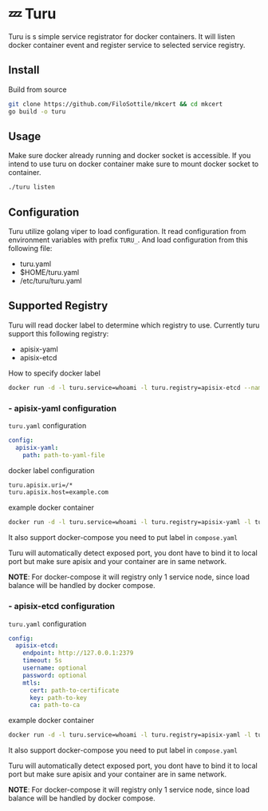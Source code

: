 # 💤 Turu

Turu is s simple service registrator for docker containers. It will listen docker container event and register service to selected service registry.

## Install

Build from source

```bash
git clone https://github.com/FiloSottile/mkcert && cd mkcert
go build -o turu
```

## Usage

Make sure docker already running and docker socket is accessible. If you intend to use turu on docker container make sure to mount docker socket to container.

```bash
./turu listen
```

## Configuration

Turu utilize golang viper to load configuration. It read configuration from environment variables with prefix `TURU_`. And load configuration from this following file:

- turu.yaml
- $HOME/turu.yaml
- /etc/turu/turu.yaml

## Supported Registry

Turu will read docker label to determine which registry to use. Currently turu support this following registry:

- apisix-yaml
- apisix-etcd

How to specify docker label

```bash
docker run -d -l turu.service=whoami -l turu.registry=apisix-etcd --name whoami-1 --network turu traefik/whoami
```

### - apisix-yaml configuration

`turu.yaml` configuration

```yaml
config:
  apisix-yaml:
    path: path-to-yaml-file
```

docker label configuration

```txt
turu.apisix.uri=/*
turu.apisix.host=example.com
```

example docker container

```bash
docker run -d -l turu.service=whoami -l turu.registry=apisix-yaml -l turu.apisix.uri=/* -l turu.apisix.host=example.com --name whoami-1 --network turu traefik/whoami
```

It also support docker-compose you need to put label in `compose.yaml`

Turu will automatically detect exposed port, you dont have to bind it to local port but make sure apisix and your container are in same network.

**NOTE**: For docker-compose it will registry only 1 service node, since load balance will be handled by docker compose.

### - apisix-etcd configuration

`turu.yaml` configuration

```yaml
config:
  apisix-etcd:
    endpoint: http://127.0.0.1:2379
    timeout: 5s
    username: optional
    password: optional
    mtls:
      cert: path-to-certificate
      key: path-to-key
      ca: path-to-ca
```

example docker container

```bash
docker run -d -l turu.service=whoami -l turu.registry=apisix-yaml -l turu.apisix.uri=/* -l turu.apisix.host=example.com --name whoami-1 --network turu traefik/whoami
```

It also support docker-compose you need to put label in `compose.yaml`

Turu will automatically detect exposed port, you dont have to bind it to local port but make sure apisix and your container are in same network.

**NOTE**: For docker-compose it will registry only 1 service node, since load balance will be handled by docker compose.
